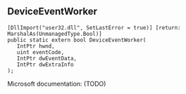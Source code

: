 ## DeviceEventWorker

```
[DllImport("user32.dll", SetLastError = true)] [return: MarshalAs(UnmanagedType.Bool)]
public static extern bool DeviceEventWorker(
   IntPtr hwnd,
   uint eventCode,
   IntPtr dwEventData,
   IntPtr dwExtraInfo
);
```

Microsoft documentation: (TODO)

